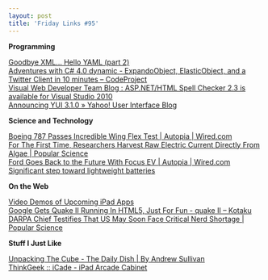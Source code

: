 ```yaml
---
layout: post
title: 'Friday Links #95'
---
```

**Programming**

[Goodbye XML… Hello YAML (part 2) ](http://houseofbilz.com/archive/2010/03/27/goodbye-xmlhellip-hello-yaml-part-2.aspx)   
[Adventures with C# 4.0 dynamic - ExpandoObject, ElasticObject, and a Twitter Client in 10 minutes – CodeProject   
](http://www.codeproject.com/KB/cs/dynamicincsharp.aspx)[Visual Web Developer Team Blog : ASP.NET/HTML Spell Checker 2.3 is available for Visual Studio 2010](http://blogs.msdn.com/webdevtools/archive/2010/03/29/asp-net-html-spell-checker-2-3-is-available-for-visual-studio-2010.aspx)   
[Announcing YUI 3.1.0 » Yahoo! User Interface Blog](http://www.yuiblog.com/blog/2010/03/31/announcing-yui-3-1-0/)

**Science and Technology**

[Boeing 787 Passes Incredible Wing Flex Test | Autopia | Wired.com](http://www.wired.com/autopia/2010/03/boeing-787-passes-incredible-wing-flex-test/)   
[For The First Time, Researchers Harvest Raw Electric Current Directly From Algae | Popular Science](http://www.popsci.com/science/article/2010-03/researchers-steal-raw-electrical-current-directly-algae-first-time)   
[Ford Goes Back to the Future With Focus EV | Autopia | Wired.com](http://www.wired.com/autopia/2010/03/jay-leno-1909-baker-electric/)   
[Significant step toward lightweight batteries](http://www.sciencedaily.com/releases/2010/04/100402110128.htm?utm_source=feedburner&utm_medium=feed&utm_campaign=Feed%3A+sciencedaily+%28ScienceDaily%3A+Latest+Science+News%29)

**On the Web**

[Video Demos of Upcoming iPad Apps](http://www.labnol.org/software/ipad-apps-video-demos/13300/)   
[Google Gets Quake II Running In HTML5, Just For Fun - quake II – Kotaku](http://kotaku.com/5507640/google-gets-quake-ii-running-in-html5-just-for-fun)   
[DARPA Chief Testifies That US May Soon Face Critical Nerd Shortage | Popular Science](http://www.popsci.com/science/article/2010-04/darpa-chief-testifies-us-faces-critical-nerd-shortage)

**Stuff I Just Like**

[Unpacking The Cube - The Daily Dish | By Andrew Sullivan](http://andrewsullivan.theatlantic.com/the_daily_dish/2010/03/face-of-the-day-14.html)   
[ThinkGeek :: iCade - iPad Arcade Cabinet](http://www.thinkgeek.com/stuff/41/iCade.shtml?cpg=128H)
